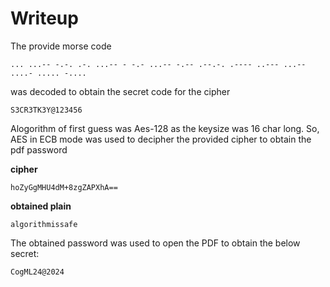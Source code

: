 # Writeup

The provide morse code
```
... ...-- -.-. .-. ...-- - -.- ...-- -.-- .--.-. .---- ..--- ...-- ....- ..... -....

```
was decoded to obtain the secret code for the cipher
```
S3CR3TK3Y@123456
```

Alogorithm of first guess was Aes-128 as the keysize was 16 char long.
So, AES in ECB mode was used to decipher the provided cipher to obtain the pdf password

**cipher**
```
hoZyGgMHU4dM+8zgZAPXhA==
```

**obtained plain**
```
algorithmissafe
```

The obtained password was used to open the PDF to obtain the below secret:
```
CogML24@2024
```
